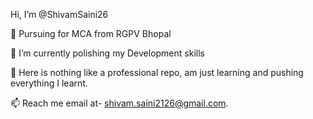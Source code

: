 Hi, I’m @ShivamSaini26

👀 Pursuing for MCA from RGPV Bhopal

🌱 I’m currently polishing my Development skills

💞️ Here is nothing like a professional repo, am just learning and pushing everything I learnt.

📫 Reach me email at- shivam.saini2126@gmail.com.


<!---
ShivamSaini26/ShivamSaini26 is a ✨ special ✨ repository because its `README.md` (this file) appears on your GitHub profile.
You can click the Preview link to take a look at your changes.
--->
